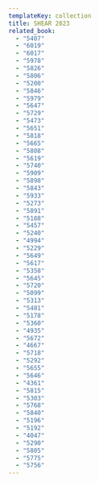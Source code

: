 ```yaml
---
templateKey: collection
title: SHEAR 2023
related_book:
  - "5407"
  - "6019"
  - "6017"
  - "5978"
  - "5826"
  - "5806"
  - "5200"
  - "5846"
  - "5979"
  - "5647"
  - "5729"
  - "5473"
  - "5651"
  - "5818"
  - "5665"
  - "5808"
  - "5619"
  - "5740"
  - "5909"
  - "5898"
  - "5843"
  - "5933"
  - "5273"
  - "5891"
  - "5188"
  - "5457"
  - "5240"
  - "4994"
  - "5229"
  - "5649"
  - "5617"
  - "5358"
  - "5645"
  - "5720"
  - "5099"
  - "5313"
  - "5481"
  - "5178"
  - "5360"
  - "4935"
  - "5672"
  - "4667"
  - "5718"
  - "5292"
  - "5655"
  - "5646"
  - "4361"
  - "5815"
  - "5303"
  - "5768"
  - "5840"
  - "5196"
  - "5192"
  - "4047"
  - "5290"
  - "5805"
  - "5775"
  - "5756"
---
```

